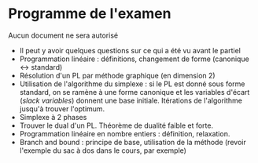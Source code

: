 # Programme de l'examen

Aucun document ne sera autorisé

- Il peut y avoir quelques questions sur ce qui a été vu avant le partiel  
- Programmation linéaire : définitions, changement de forme (canonique <-> standard)  
- Résolution d'un PL par méthode graphique (en dimension 2)
- Utilisation de l'algorithme du simplexe : si le PL est donné sous forme standard, on se ramène à une forme canonique et les variables d'écart (*slack variables*) donnent une base initiale. Itérations de l'algorithme jusqu'à trouver l'optimum.  
- Simplexe à 2 phases  
- Trouver le dual d'un PL. Théorème de dualité faible et forte.  
- Programmation linéaire en nombre entiers : définition, relaxation.  
- Branch and bound : principe de base, utilisation de la méthode (revoir l'exemple du sac à dos dans le cours, par exemple)
